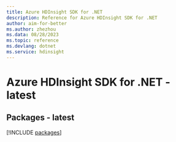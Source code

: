 ```yaml
---
title: Azure HDInsight SDK for .NET
description: Reference for Azure HDInsight SDK for .NET
author: aim-for-better
ms.author: zhezhou
ms.data: 08/28/2023
ms.topic: reference
ms.devlang: dotnet
ms.service: hdinsight
---
```

# Azure HDInsight SDK for .NET - latest
## Packages - latest
[!INCLUDE [packages](hdinsight-index.md)]